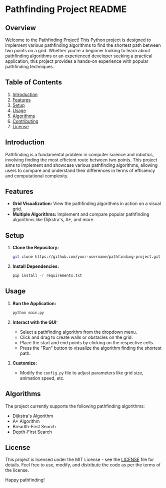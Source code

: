 # Pathfinding Project README

## Overview

Welcome to the Pathfinding Project! This Python project is designed to implement various pathfinding algorithms to find the shortest path between two points on a grid. Whether you're a beginner looking to learn about pathfinding algorithms or an experienced developer seeking a practical application, this project provides a hands-on experience with popular pathfinding techniques.

## Table of Contents

1. [Introduction](#introduction)
2. [Features](#features)
3. [Setup](#setup)
4. [Usage](#usage)
5. [Algorithms](#algorithms)
6. [Contributing](#contributing)
7. [License](#license)

## Introduction

Pathfinding is a fundamental problem in computer science and robotics, involving finding the most efficient route between two points. This project aims to implement and showcase various pathfinding algorithms, allowing users to compare and understand their differences in terms of efficiency and computational complexity.

## Features

- **Grid Visualization:** View the pathfinding algorithms in action on a visual grid.
- **Multiple Algorithms:** Implement and compare popular pathfinding algorithms like Dijkstra's, A\*, and more.

## Setup

1. **Clone the Repository:**

   ```bash
   git clone https://github.com/your-username/pathfinding-project.git
   ```

2. **Install Dependencies:**
   ```bash
   pip install -r requirements.txt
   ```

## Usage

1. **Run the Application:**

   ```bash
   python main.py
   ```

2. **Interact with the GUI:**

   - Select a pathfinding algorithm from the dropdown menu.
   - Click and drag to create walls or obstacles on the grid.
   - Place the start and end points by clicking on the respective cells.
   - Press the "Run" button to visualize the algorithm finding the shortest path.

3. **Customize:**
   - Modify the `config.py` file to adjust parameters like grid size, animation speed, etc.

## Algorithms

The project currently supports the following pathfinding algorithms:

- Dijkstra's Algorithm
- A\* Algorithm
- Breadth-First Search
- Depth-First Search

## License

This project is licensed under the MIT License - see the [LICENSE](LICENSE) file for details. Feel free to use, modify, and distribute the code as per the terms of the license.

Happy pathfinding!
